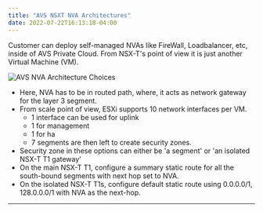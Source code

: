 ```yaml
---
title: "AVS NSXT NVA Architectures"
date: 2022-07-22T16:13:18-04:00
---
```


Customer can deploy self-managed NVAs like FireWall, Loadbalancer, etc, inside of AVS Private Cloud. From NSX-T's point of view it is just another Virtual Machine (VM).

![AVS NVA Architecture Choices](http://drive.google.com/uc?export=view&id=1CpaRtwfM90TPlj36ZfCAeaDCq645Fm4O)

- Here, NVA has to be in routed path, where, it acts as network gateway for the layer 3 segment.
- From scale point of view, ESXi supports 10 network interfaces per VM. 
	- 1 interface can be used for uplink 
	- 1 for management
	- 1 for ha
	- 7 segments are then left to create security zones.
- Security zone in these options can either be 'a segment' or 'an isolated NSX-T T1 gateway'
- On the main NSX-T T1, configure a summary static route for all the south-bound segments with next hop set to NVA.
- On the isolated NSX-T T1s, configure default static route using 0.0.0.0/1, 128.0.0.0/1 with NVA as the next-hop.

---

